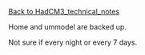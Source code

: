 [Back to HadCM3_technical_notes](HadCM3_technical_notes)

Home and ummodel are backed up.

Not sure if every night or every 7 days.